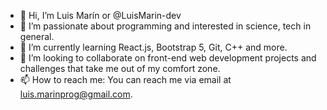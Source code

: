 - 👋 Hi, I’m Luis Marín or @LuisMarin-dev
- 👀 I’m passionate about programming and interested in science, tech in general.
- 🌱 I’m currently learning React.js, Bootstrap 5, Git, C++ and more.
- 💞️ I’m looking to collaborate on front-end web development projects and challenges that take me out of my comfort zone.
- 📫 How to reach me: You can reach me via email at luis.marinprog@gmail.com.

<!---
LuisMarin-dev/LuisMarin-dev is a ✨ special ✨ repository because its `README.md` (this file) appears on your GitHub profile.
You can click the Preview link to take a look at your changes.
--->
